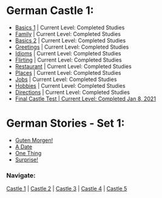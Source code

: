 # German Castle 1:
* [Basics 1](https://github.com/EO4wellness/T-I-L/blob/main/polyglot/aleman/Castle-1/welcome.md) | Current Level: Completed Studies<br>
* [Family](https://github.com/EO4wellness/T-I-L/blob/main/polyglot/aleman/Castle-1/Family.md) | Current Level: Completed Studies<br>
* [Basics 2](https://github.com/EO4wellness/T-I-L/blob/main/polyglot/aleman/Castle-1/welcome.md) | Current Level: Completed Studies<br>
* [Greetings](https://github.com/EO4wellness/T-I-L/blob/main/polyglot/aleman/Castle-1/Greetings.md) | Current Level: Completed Studies<br>
* [Idioms](https://github.com/EO4wellness/T-I-L/blob/main/polyglot/aleman/Castle-1/Idioms.md) | Current Level: Completed Studies<br>
* [Flirting](https://github.com/EO4wellness/T-I-L/blob/main/polyglot/aleman/Castle-1/Flirting.md) | Current Level: Completed Studies<br>
* [Restaurant](https://github.com/EO4wellness/T-I-L/blob/main/polyglot/aleman/Castle-1/Restaurant.md) | Current Level: Completed Studies<br>
* [Places](https://github.com/EO4wellness/T-I-L/blob/main/polyglot/aleman/Castle-1/Places.md) | Current Level: Completed Studies<br>
* [Jobs](https://github.com/EO4wellness/T-I-L/blob/main/polyglot/aleman/Castle-1/Jobs.md) | Current Level: Completed Studies<br>
* [Hobbies](https://github.com/EO4wellness/T-I-L/blob/main/polyglot/aleman/Castle-1/Hobbies.md) | Current Level: Completed Studies<br>
* [Directions](https://github.com/EO4wellness/T-I-L/blob/main/polyglot/aleman/Castle-1/directions.md)  | Current Level: Completed Studies<br>
* [Final Castle Test | Current Level: Completed Jan 8, 2021](https://github.com/EO4wellness/T-I-L/blob/main/polyglot/aleman/Castle-1/Castle1-Quiz.md) <br>

# German Stories - Set 1:
* [Guten Morgen!](https://github.com/EO4wellness/T-I-L/blob/main/polyglot/aleman/Castle-1/guten-morgen.md)
* [A Date](https://github.com/EO4wellness/T-I-L/blob/main/polyglot/aleman/Castle-1/a-date.md) 
* [One Thing](https://github.com/EO4wellness/T-I-L/blob/main/polyglot/aleman/Castle-1/one-thing.md) 
* [Surprise!](https://github.com/EO4wellness/T-I-L/blob/main/polyglot/aleman/Castle-1/surprise.md) 

### Navigate: <br>
[Castle 1](https://github.com/EO4wellness/T-I-L/blob/main/polyglot/aleman/Castle-1/README.md)  | [Castle 2](https://github.com/EO4wellness/T-I-L/blob/main/polyglot/aleman/Castle-2/README.md)  | [Castle 3](https://github.com/EO4wellness/T-I-L/blob/main/polyglot/aleman/Castle-3/README.md)   | [Castle 4](https://github.com/EO4wellness/T-I-L/blob/main/polyglot/aleman/Castle-4/README.md)  | [Castle 5](https://github.com/EO4wellness/T-I-L/blob/main/polyglot/aleman/Castle-5/README.md) 


